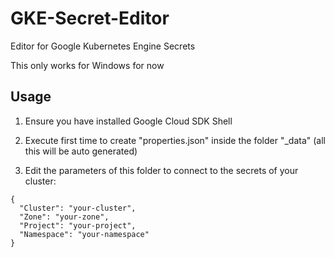 # GKE-Secret-Editor
Editor for Google Kubernetes Engine Secrets

This only works for Windows for now

## Usage
1. Ensure you have installed Google Cloud SDK Shell

2. Execute first time to create "properties.json" 
inside the folder "_data" (all this will be auto generated)

3. Edit the parameters of this folder to connect to the secrets 
of your cluster:
```
{
  "Cluster": "your-cluster",
  "Zone": "your-zone",
  "Project": "your-project",
  "Namespace": "your-namespace"
}
```
